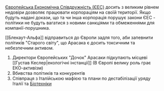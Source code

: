 [Європейська Економічна Співдружність (ЄЕС)](https://cyberpunk.fandom.com/wiki/European_Economic_Community) досить з великим рівнем недовіри дозволяє працювати корпораціям на своїй території. Якщо будуть надані докази, що та чи інша корпорація порушує закони ЄЕС - політики не будуть вагатися з новими санкціями та обмеженнями для компанії-порушника.

[[Блекаут-Альфа]] відправиться до Європи задля того, аби запевнити політиків "Старого світу", що Арасака є досить токсичним та небезпечним активом.

1. Директори Європейських "Дочок" Арасаки підкупають місцеві [[Густав Кеслер|екологічні інстанції]] (В Європі велику роль грає ЕКО-активізм)
2. Вбивства політиків та конкурентів
3. Співпраця з Італійською мафією та плани по дестабілізації уряду Італії та [Біотехніки](https://cyberpunk.fandom.com/wiki/Biotechnica) 

